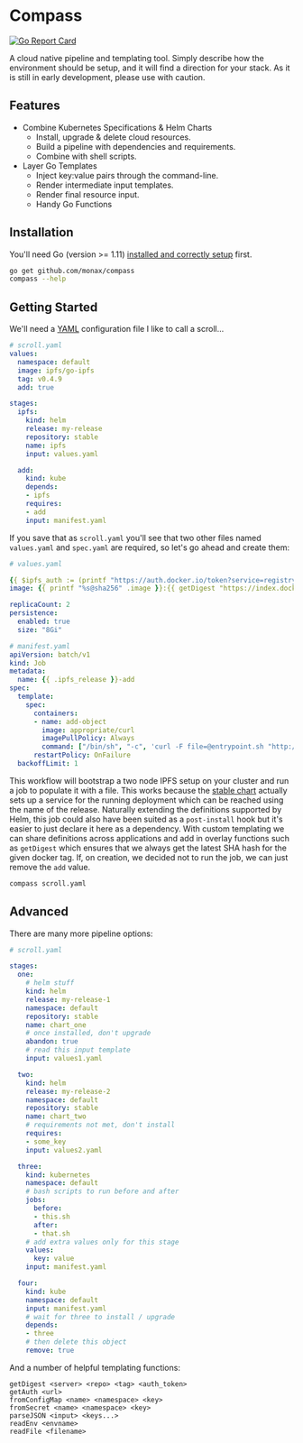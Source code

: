 # Compass

[![Go Report Card](https://goreportcard.com/badge/github.com/gregdhill/compass)](https://goreportcard.com/report/github.com/monax/compass)

A cloud native pipeline and templating tool. Simply describe how the environment should be setup, and it will find a direction for your stack. As it is still in early development, please use with caution.

## Features

- Combine Kubernetes Specifications & Helm Charts
  - Install, upgrade & delete cloud resources.
  - Build a pipeline with dependencies and requirements.
  - Combine with shell scripts.
- Layer Go Templates
  - Inject key:value pairs through the command-line.
  - Render intermediate input templates.
  - Render final resource input.
  - Handy Go Functions

## Installation

You'll need Go (version >= 1.11) [installed and correctly setup](https://golang.org/doc/install) first.

```bash
go get github.com/monax/compass
compass --help
```

## Getting Started

We'll need a [YAML](https://yaml.org) configuration file I like to call a scroll...

```yaml
# scroll.yaml
values:
  namespace: default
  image: ipfs/go-ipfs
  tag: v0.4.9
  add: true

stages:
  ipfs:
    kind: helm
    release: my-release
    repository: stable
    name: ipfs
    input: values.yaml

  add:
    kind: kube
    depends:
    - ipfs
    requires:
    - add
    input: manifest.yaml
```

If you save that as `scroll.yaml` you'll see that two other files named `values.yaml` and `spec.yaml` are required, so let's go ahead and create them:

```yaml
# values.yaml

{{ $ipfs_auth := (printf "https://auth.docker.io/token?service=registry.docker.io&scope=repository:%s:pull" .image) }}
image: {{ printf "%s@sha256" .image }}:{{ getDigest "https://index.docker.io" .image .tag (getAuth $ipfs_auth) }}

replicaCount: 2
persistence:
  enabled: true
  size: "8Gi"
```

```yaml
# manifest.yaml
apiVersion: batch/v1
kind: Job
metadata:
  name: {{ .ipfs_release }}-add
spec:
  template:
    spec:
      containers:
      - name: add-object
        image: appropriate/curl
        imagePullPolicy: Always
        command: ["/bin/sh", "-c", 'curl -F file=@entrypoint.sh "http://{{ .ipfs_release }}:5001/api/v0/add"']
      restartPolicy: OnFailure
  backoffLimit: 1
```

This workflow will bootstrap a two node IPFS setup on your cluster and run a job to populate it with a file. This works because the [stable chart](https://github.com/helm/charts/tree/master/stable/ipfs/) actually sets up a service for the running deployment which can be reached using the name of the release. Naturally extending the definitions supported by Helm, this job could also have been suited as a `post-install` hook but it's easier to just declare it here as a dependency. With custom templating we can share definitions across applications and add in overlay functions such as `getDigest` which ensures that we always get the latest SHA hash for the given docker tag. If, on creation, we decided not to run the job, we can just remove the `add` value.

```bash
compass scroll.yaml
```

## Advanced

There are many more pipeline options:

```yaml
# scroll.yaml

stages:
  one:
    # helm stuff
    kind: helm
    release: my-release-1
    namespace: default
    repository: stable
    name: chart_one
    # once installed, don't upgrade
    abandon: true
    # read this input template
    input: values1.yaml

  two:
    kind: helm
    release: my-release-2
    namespace: default
    repository: stable
    name: chart_two
    # requirements not met, don't install
    requires:
    - some_key
    input: values2.yaml

  three:
    kind: kubernetes
    namespace: default
    # bash scripts to run before and after
    jobs:
      before:
      - this.sh
      after:
      - that.sh
    # add extra values only for this stage
    values:
      key: value
    input: manifest.yaml

  four:
    kind: kube
    namespace: default
    input: manifest.yaml
    # wait for three to install / upgrade
    depends:
    - three
    # then delete this object
    remove: true
```

And a number of helpful templating functions:

```
getDigest <server> <repo> <tag> <auth_token>
getAuth <url>
fromConfigMap <name> <namespace> <key>
fromSecret <name> <namespace> <key>
parseJSON <input> <keys...>
readEnv <envname>
readFile <filename>
```